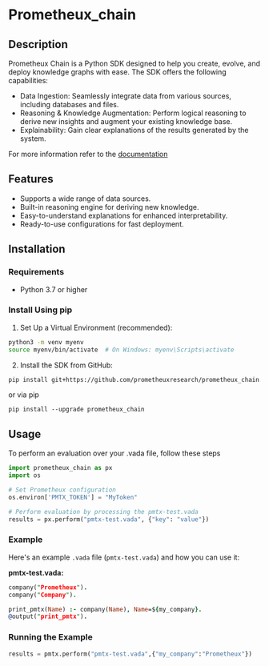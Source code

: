 # Prometheux_chain

## Description
Prometheux Chain is a Python SDK designed to help you create, evolve, and deploy knowledge graphs with ease. The SDK offers the following capabilities:

- Data Ingestion: Seamlessly integrate data from various sources, including databases and files.
- Reasoning & Knowledge Augmentation: Perform logical reasoning to derive new insights and augment your existing knowledge base.
- Explainability: Gain clear explanations of the results generated by the system.

For more information refer to the [documentation](https://docs.prometheux.ai/sdk)

## Features
- Supports a wide range of data sources.
- Built-in reasoning engine for deriving new knowledge.
- Easy-to-understand explanations for enhanced interpretability.
- Ready-to-use configurations for fast deployment.

## Installation

### Requirements
- Python 3.7 or higher

### Install Using pip

1. Set Up a Virtual Environment (recommended):

```bash
python3 -m venv myenv
source myenv/bin/activate  # On Windows: myenv\Scripts\activate
```

2. Install the SDK from GitHub:

```bash
pip install git+https://github.com/prometheuxresearch/prometheux_chain.git
````
or via pip

```
pip install --upgrade prometheux_chain
```

## Usage 

To perform an evaluation over your .vada file, follow these steps

```python
import prometheux_chain as px
import os

# Set Prometheux configuration
os.environ['PMTX_TOKEN'] = "MyToken"

# Perform evaluation by processing the pmtx-test.vada
results = px.perform("pmtx-test.vada", {"key": "value"})
```

### Example

Here's an example `.vada` file (`pmtx-test.vada`) and how you can use it:

**pmtx-test.vada:**

```prolog
company("Prometheux").
company("Company").

print_pmtx(Name) :- company(Name), Name=${my_company}.
@output("print_pmtx").
```

### Running the Example


```python
results = pmtx.perform("pmtx-test.vada",{"my_company":"Prometheux"})
```

